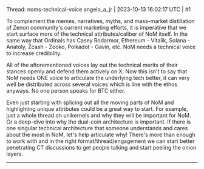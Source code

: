Thread: noms-technical-voice
angelo_a_jr | 2023-10-13 16:02:17 UTC | #1

To complement the memes, narratives, myths, and mass-market distillation of Zenon community's current marketing efforts, it is imperative that we start surface more of the technical attributes/caliber of NoM itself.  In the same way that Ordinals has Casey Rodarmor, Ethereum - Vitalik, Solana - Anatoly, Zcash - Zooko, Polkadot - Gavin, etc. NoM needs a technical voice to increase credibility.  

All of the aftorementioned voices lay out the technical merits of their stances openly and defend them actively on X.  Now this isn't to say that NoM needs ONE voice to articulate the underlying tech better, it can very well be distributed across several voices which is line with the ethos anyways.  No one person speaks for BTC either.

Even just starting with splicing out all the moving parts of NoM and highlighting unique attributes could be a great way to start.  For example, just a whole thread on unikernels and why they will be important for NoM.  Or a deep-dive into why the dual-coin architecture is important.  If there is one singular technical architecture that someone understands and cares about the most in NoM, let's help articulate why!  There's more than enough to work with and in the right format/thread/engagement we can start better penetrating CT discussions to get people talking and start peeling the onion layers.

-------------------------

